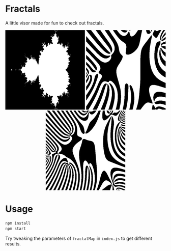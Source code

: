 # Fractals

A little visor made for fun to check out fractals.

<div align="center">
    <img src="generated/Mandelbrot/[-2,1];[-1,1]-20-2.png" width="250" />
    <img src="generated/MandelNOT/[-2,1];[-1,1]-6-2.png" width="250" />
    <img src="generated/MandelNOT/[-2,1];[-1,1]-7-2.png" width="250" />
</div>

# Usage

```bash
npm install
npm start
```

Try tweaking the parameters of `fractalMap` in `index.js` to get different results.
